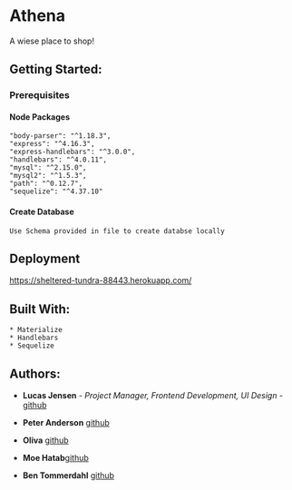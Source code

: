 # Athena

A wiese place to shop! 

## Getting Started: 

### Prerequisites 

####  Node Packages 
	
	"body-parser": "^1.18.3",
    "express": "^4.16.3",
    "express-handlebars": "^3.0.0",
    "handlebars": "^4.0.11",
    "mysql": "^2.15.0",
    "mysql2": "^1.5.3",
    "path": "^0.12.7",
    "sequelize": "^4.37.10"
	
#### Create Database
	Use Schema provided in file to create databse locally



## Deployment

https://sheltered-tundra-88443.herokuapp.com/




## Built With:
	* Materialize
	* Handlebars
	* Sequelize 


## Authors:

* **Lucas Jensen** - *Project Manager, Frontend Development, UI Design* - [github](https://github.com/Lucasjensen56)

* **Peter Anderson** [github](https://github.com/PeterAlanAnderson)

* **Oliva** [github](https://github.com/livg7046)

* **Moe Hatab**[github](https://github.com/hatab002)

* **Ben Tommerdahl** [github](https://github.com/btommer2017)
